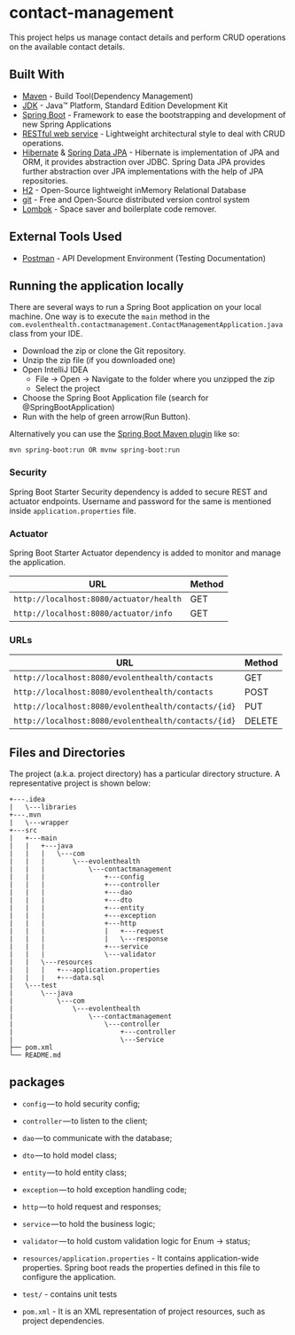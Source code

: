 # contact-management
This project helps us manage contact details and perform CRUD operations on the available contact details.


## Built With

* 	[Maven](https://maven.apache.org/) - Build Tool(Dependency Management)
* 	[JDK](http://www.oracle.com/technetwork/java/javase/downloads/jdk8-downloads-2133151.html) - Java™ Platform, Standard Edition Development Kit
* 	[Spring Boot](https://spring.io/projects/spring-boot) - Framework to ease the bootstrapping and development of new Spring Applications
* 	[RESTful web service](https://restfulapi.net/) - Lightweight architectural style to deal with CRUD operations.
* 	[Hibernate](https://hibernate.org/) & [Spring Data JPA](https://spring.io/projects/spring-data-jpa) - Hibernate is implementation of JPA and ORM, it provides abstraction over JDBC. Spring Data JPA provides further abstraction over JPA implementations with the help of JPA repositories.
*   [H2](https://www.h2database.com/) - Open-Source lightweight inMemory Relational Database
* 	[git](https://git-scm.com/) - Free and Open-Source distributed version control system
* 	[Lombok](https://projectlombok.org/) - Space saver and boilerplate code remover.


## External Tools Used

* [Postman](https://www.getpostman.com/) - API Development Environment (Testing Documentation)

## Running the application locally

There are several ways to run a Spring Boot application on your local machine. One way is to execute the `main` method in the `com.evolenthealth.contactmanagement.ContactManagementApplication.java` class from your IDE.

- Download the zip or clone the Git repository.
- Unzip the zip file (if you downloaded one)
- Open IntelliJ IDEA
   - File -> Open -> Navigate to the folder where you unzipped the zip
   - Select the project
- Choose the Spring Boot Application file (search for @SpringBootApplication)
- Run with the help of green arrow(Run Button).

Alternatively you can use the [Spring Boot Maven plugin](https://docs.spring.io/spring-boot/docs/current/reference/html/build-tool-plugins-maven-plugin.html) like so:

```shell
mvn spring-boot:run OR mvnw spring-boot:run
```

### Security

Spring Boot Starter Security dependency is added to secure REST and actuator endpoints. Username and password for the same is mentioned inside `application.properties` file.

### Actuator

Spring Boot Starter Actuator dependency is added to monitor and manage the application.

|  URL |  Method |
|----------|--------------|
|`http://localhost:8080/actuator/health`    	| GET |
|`http://localhost:8080/actuator/info`      	| GET |


### URLs

|  URL |  Method |
|----------|--------------|
|`http://localhost:8080/evolenthealth/contacts`                       | GET |
|`http://localhost:8080/evolenthealth/contacts`                       | POST |
|`http://localhost:8080/evolenthealth/contacts/{id}`                  | PUT |
|`http://localhost:8080/evolenthealth/contacts/{id}`                  | DELETE |


## Files and Directories

The project (a.k.a. project directory) has a particular directory structure. A representative project is shown below:

```
+---.idea
|   \---libraries
+---.mvn
|   \---wrapper
+---src
|   +---main
|   |   +---java
|   |   |   \---com
|   |   |       \---evolenthealth
|   |   |           \---contactmanagement
|   |   |               +---config
|   |   |               +---controller
|   |   |               +---dao
|   |   |               +---dto
|   |   |               +---entity
|   |   |               +---exception
|   |   |               +---http
|   |   |               |   +---request
|   |   |               |   \---response
|   |   |               +---service
|   |   |               \---validator
|   |   \---resources
|   |   |   +---application.properties
|   |   |   +---data.sql
|   \---test
|       \---java
|           \---com
|               \---evolenthealth
|                   \---contactmanagement
|                       \---controller
|                           +---controller
|                           \---Service
├── pom.xml
└── README.md

```

## packages

- `config` — to hold security config;
- `controller` — to listen to the client;
- `dao` — to communicate with the database;
- `dto` — to hold model class;
- `entity` — to hold entity class;
- `exception` — to hold exception handling code;
- `http` — to hold request and responses;
- `service` — to hold the business logic;
- `validator` — to hold custom validation logic for Enum -> status;

- `resources/application.properties` - It contains application-wide properties. Spring boot reads the properties defined in this file to configure the application.

- `test/` - contains unit tests

- `pom.xml` - It is an XML representation of project resources, such as project dependencies.
